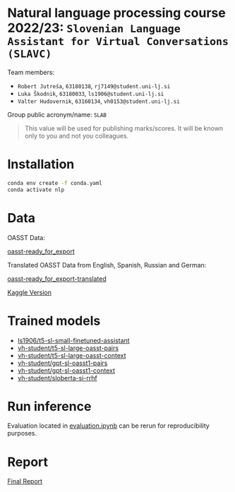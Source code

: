 # Natural language processing course 2022/23: `Slovenian Language Assistant for Virtual Conversations (SLAVC)`

Team members:
 * `Robert Jutreša`, `63180138`, `rj7149@student.uni-lj.si`
 * `Luka Škodnik`, `63180033`, `ls1906@student.uni-lj.si`
 * `Valter Hudovernik`, `63160134`, `vh0153@student.uni-lj.si`
 
 Group public acronym/name: `SLAB`
 > This value will be used for publishing marks/scores. It will be known only to you and not you colleagues.

 # Installation
 ```bash	
conda env create -f conda.yaml
conda activate nlp
 ```


# Data

OASST Data:

[oasst-ready_for_export](https://huggingface.co/datasets/OpenAssistant/oasst1/blob/main/2023-04-12_oasst_ready.trees.jsonl.gz)


Translated OASST Data from English, Spanish, Russian and German:

[oasst-ready_for_export-translated](https://unilj-my.sharepoint.com/:u:/g/personal/ls1906_student_uni-lj_si/EZTsjBHFsbtPrb2Ur6k1AiwBRZDVcilb3zWtvCto38deFA?e=DHn9az)

[Kaggle Version](https://www.kaggle.com/datasets/valterh/oasst1-sl)


# Trained models

* [ls1906/t5-sl-small-finetuned-assistant](https://huggingface.co/ls1906/t5-sl-small-finetuned-assistant)
* [vh-student/t5-sl-large-oasst-pairs](https://huggingface.co/vh-student/t5-sl-large-oasst-pairs)
* [vh-student/t5-sl-large-oasst-context](https://huggingface.co/vh-student/t5-sl-large-oasst-context)
* [vh-student/gpt-sl-oasst1-pairs](https://huggingface.co/vh-student/gpt-sl-oasst1-pairs)
* [vh-student/gpt-sl-oasst1-context](https://huggingface.co/vh-student/gpt-sl-oasst1-context)
* [vh-student/sloberta-si-rrhf](https://huggingface.co/vh-student/sloberta-si-rrhf)


# Run inference
Evaluation located in [evaluation.ipynb](./notebooks/evaluation/evaluation.ipynb) can be rerun for reproducibility purposes.

# Report
[Final Report](https://github.com/UL-FRI-NLP-Course-2022-23/nlp-course-vlr-hsj/blob/main/final_report.pdf)
